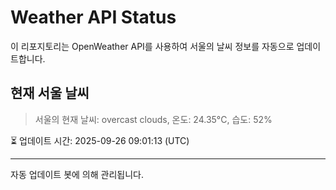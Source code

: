 
# Weather API Status

이 리포지토리는 OpenWeather API를 사용하여 서울의 날씨 정보를 자동으로 업데이트합니다.

## 현재 서울 날씨
> 서울의 현재 날씨: overcast clouds, 온도: 24.35°C, 습도: 52%

⏳ 업데이트 시간: 2025-09-26 09:01:13 (UTC)

---
자동 업데이트 봇에 의해 관리됩니다.
